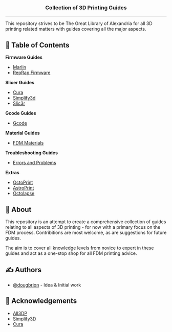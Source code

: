 <h3 align="center">Collection of 3D Printing Guides</h3>

---

This repository strives to be The Great Library of Alexandria for all 3D printing related matters with guides covering all the major aspects.

## 📝 Table of Contents

**Firmware Guides**

- [Marlin](https://github.com/dougbrion/3d-printing-guide/blob/master/firmware-guides/marlin-guide.md)
- [RepRap Firmware](https://github.com/dougbrion/3d-printing-guide/blob/master/firmware-guides/reprap-firmware-guide.md)

**Slicer Guides**

- [Cura](https://github.com/dougbrion/3d-printing-guide/blob/master/slicer-guides/cura-guide.md)
- [Simplify3d](https://github.com/dougbrion/3d-printing-guide/blob/master/slicer-guides/simplify3d-guide.md)
- [Slic3r](https://github.com/dougbrion/3d-printing-guide/blob/master/slicer-guides/slic3r-guide.md)

**Gcode Guides**

- [Gcode](https://github.com/dougbrion/3d-printing-guide/blob/master/gcode-guide.md)

**Material Guides**

- [FDM Materials](https://github.com/dougbrion/3d-printing-guide/blob/master/material-guide.md)

**Troubleshooting Guides**

- [Errors and Problems](https://github.com/dougbrion/3d-printing-guide/blob/master/troubleshooting-guide.md)

**Extras**

- [OctoPrint](https://github.com/dougbrion/3d-printing-guide/blob/master/octoprint-guide.md)
- [AstroPrint](https://github.com/dougbrion/3d-printing-guide/blob/master/octoprint-guide.md)
- [Octolapse](https://github.com/dougbrion/3d-printing-guide/blob/master/octoprint-guide.md)

## 🧐 About <a name = "about"></a>

This repository is an attempt to create a comprehensive collection of guides relating to all aspects of 3D printing - for now with a primary focus on the FDM process. Contribitions are most welcome, as are suggestions for future guides.

The aim is to cover all knowledge levels from novice to expert in these guides and act as a one-stop shop for all FDM printing advice.

## ✍️ Authors <a name = "authors"></a>

- [@dougbrion](https://github.com/dougbrion) - Idea & Initial work

## 🎉 Acknowledgements <a name = "acknowledgement"></a>

- [All3DP](https://all3dp.com)
- [Simplify3D](https://www.simplify3d.com)
- [Cura](https://ultimaker.com/software/ultimaker-cura)
